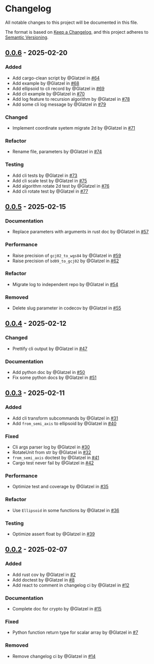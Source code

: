 # Changelog

All notable changes to this project will be documented in this file.

The format is based on [Keep a Changelog](https://keepachangelog.com/en/1.0.0/),
and this project adheres to [Semantic Versioning](https://semver.org/spec/v2.0.0.html).

## [0.0.6] - 2025-02-20

### Added

- Add cargo-clean script by @Glatzel in [#64](https://github.com/Glatzel/rs-geotool/pull/64)
- Add example by @Glatzel in [#68](https://github.com/Glatzel/rs-geotool/pull/68)
- Add ellipsoid to cli record by @Glatzel in [#69](https://github.com/Glatzel/rs-geotool/pull/69)
- Add cli example by @Glatzel in [#70](https://github.com/Glatzel/rs-geotool/pull/70)
- Add log feature to recursion algorithm by @Glatzel in [#78](https://github.com/Glatzel/rs-geotool/pull/78)
- Add some cli log message by @Glatzel in [#79](https://github.com/Glatzel/rs-geotool/pull/79)

### Changed

- Implement coordinate syetem migrate 2d by @Glatzel in [#71](https://github.com/Glatzel/rs-geotool/pull/71)

### Refactor

- Rename file, parameters by @Glatzel in [#74](https://github.com/Glatzel/rs-geotool/pull/74)

### Testing

- Add cli tests by @Glatzel in [#73](https://github.com/Glatzel/rs-geotool/pull/73)
- Add cli scale test by @Glatzel in [#75](https://github.com/Glatzel/rs-geotool/pull/75)
- Add algorithm rotate 2d test by @Glatzel in [#76](https://github.com/Glatzel/rs-geotool/pull/76)
- Add cli rotate test by @Glatzel in [#77](https://github.com/Glatzel/rs-geotool/pull/77)

## [0.0.5] - 2025-02-15

### Documentation

- Replace parameters with arguments in rust doc by @Glatzel in [#57](https://github.com/Glatzel/rs-geotool/pull/57)

### Performance

- Raise precision of `gcj02_to_wgs84` by @Glatzel in [#59](https://github.com/Glatzel/rs-geotool/pull/59)
- Raise precision of `bd09_to_gcj02` by @Glatzel in [#62](https://github.com/Glatzel/rs-geotool/pull/62)

### Refactor

- Migrate log to independent repo by @Glatzel in [#54](https://github.com/Glatzel/rs-geotool/pull/54)

### Removed

- Delete slug parameter in codecov by @Glatzel in [#55](https://github.com/Glatzel/rs-geotool/pull/55)

## [0.0.4] - 2025-02-12

### Changed

- Prettify cli output by @Glatzel in [#47](https://github.com/Glatzel/rs-geotool/pull/47)

### Documentation

- Add python doc by @Glatzel in [#50](https://github.com/Glatzel/rs-geotool/pull/50)
- Fix some python docs by @Glatzel in [#51](https://github.com/Glatzel/rs-geotool/pull/51)

## [0.0.3] - 2025-02-11

### Added

- Add cli transform subcommands by @Glatzel in [#31](https://github.com/Glatzel/rs-geotool/pull/31)
- Add `from_semi_axis` to ellipsoid by @Glatzel in [#40](https://github.com/Glatzel/rs-geotool/pull/40)

### Fixed

- Cli args parser log by @Glatzel in [#30](https://github.com/Glatzel/rs-geotool/pull/30)
- RotateUnit from str by @Glatzel in [#32](https://github.com/Glatzel/rs-geotool/pull/32)
- `from_semi_axis` doctest by @Glatzel in [#41](https://github.com/Glatzel/rs-geotool/pull/41)
- Cargo test never fail by @Glatzel in [#42](https://github.com/Glatzel/rs-geotool/pull/42)

### Performance

- Optimize test and coverage by @Glatzel in [#35](https://github.com/Glatzel/rs-geotool/pull/35)

### Refactor

- Use `Ellipsoid` in some functions by @Glatzel in [#36](https://github.com/Glatzel/rs-geotool/pull/36)

### Testing

- Optimize assert float by @Glatzel in [#39](https://github.com/Glatzel/rs-geotool/pull/39)

## [0.0.2] - 2025-02-07

### Added

- Add rust cov by @Glatzel in [#2](https://github.com/Glatzel/rs-geotool/pull/2)
- Add doctest by @Glatzel in [#8](https://github.com/Glatzel/rs-geotool/pull/8)
- Add react to comment in changelog ci by @Glatzel in [#12](https://github.com/Glatzel/rs-geotool/pull/12)

### Documentation

- Complete doc for crypto by @Glatzel in [#15](https://github.com/Glatzel/rs-geotool/pull/15)

### Fixed

- Python function return type for scalar array by @Glatzel in [#7](https://github.com/Glatzel/rs-geotool/pull/7)

### Removed

- Remove changelog ci by @Glatzel in [#14](https://github.com/Glatzel/rs-geotool/pull/14)

[0.0.6]: https://github.com/Glatzel/rs-geotool/compare/v0.0.5..v0.0.6
[0.0.5]: https://github.com/Glatzel/rs-geotool/compare/v0.0.4..v0.0.5
[0.0.4]: https://github.com/Glatzel/rs-geotool/compare/v0.0.3..v0.0.4
[0.0.3]: https://github.com/Glatzel/rs-geotool/compare/v0.0.2..v0.0.3
[0.0.2]: https://github.com/Glatzel/rs-geotool/compare/v0.0.1..v0.0.2

<!-- generated by git-cliff -->
